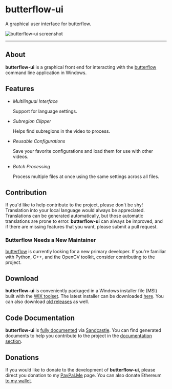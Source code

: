 # butterflow-ui
A graphical user interface for butterflow.

![butterflow-ui screenshot](https://i.imgur.com/aE6oIrQ.png)

---

## About

**butterflow-ui** is a graphical front end for interacting with the [butterflow](https://github.com/dthpham/butterflow) command line application in Windows.

## Features
* *Multilingual Interface*

  Support for language settings.

* *Subregion Clipper*

  Helps find subregions in the video to process.

* *Reusable Configurations*

  Save your favorite configurations and load them for use with other videos.

* *Batch Processing*

  Process multiple files at once using the same settings across all files.
  
## Contribution

If you'd like to help contribute to the project, please don't be shy! Translation into your local language would always be appreciated. Translations can be generated automatically, but those automatic translations are prone to error. **butterflow-ui** can always be improved, and if there are missing features that you want, please submit a pull request.

### Butterflow Needs a New Maintainer

[butterflow](https://github.com/dthpham/butterflow) is currently looking for a new primary developer. If you're familiar with Python, C++, and the OpenCV toolkit, consider contributing to the project.

## Download

**butterflow-ui** is conveniently packaged in a Windows installer file (MSI) built with the [WIX toolset](http://wixtoolset.org). The latest installer can be downloaded [here](https://github.com/wagesj45/butterflow-ui/releases/latest). You can also download [old releases](https://github.com/wagesj45/butterflow-ui/releases) as well.

## Code Documentation

**butterflow-ui** is [fully documented](https://wagesj45.github.io/butterflow-ui) via [Sandcastle](https://github.com/EWSoftware/SHFB). You can find generated documents to help you contribute to the project in the [documentation section](https://wagesj45.github.io/butterflow-ui).

## Donations

If you would like to donate to the development of **butterflow-ui**, please direct you donation to my [PayPal.Me](https://www.paypal.me/wagesj45) page. You can also donate Ethereum [to my wallet](https://etherscan.io/address/0x917f3d67e2a7ec8884d241118ee829af57cc4afd).
